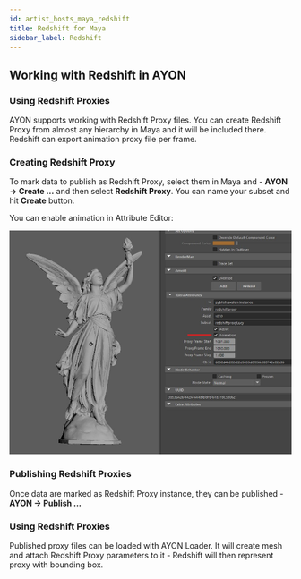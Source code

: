 ```yaml
---
id: artist_hosts_maya_redshift
title: Redshift for Maya
sidebar_label: Redshift
---
```


## Working with Redshift in AYON

### Using Redshift Proxies

AYON supports working with Redshift Proxy files. You can create  Redshift Proxy from almost
any hierarchy in Maya and it will be included there. Redshift can export animation
proxy file per frame.

### Creating Redshift Proxy

To mark data to publish as Redshift Proxy, select them in Maya and - **AYON → Create ...** and
then select **Redshift Proxy**. You can name your subset and hit **Create** button.

You can enable animation in Attribute Editor:

![Maya - Yeti Rig Setup](assets/maya-create_rs_proxy.jpg)

### Publishing Redshift Proxies

Once data are marked as Redshift Proxy instance, they can be published - **AYON → Publish ...**

### Using Redshift Proxies

Published proxy files can be loaded with AYON Loader. It will create mesh and attach Redshift Proxy
parameters to it - Redshift will then represent proxy with bounding box.